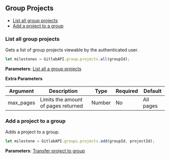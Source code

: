 ## Group Projects

* [List all group projects](#list-all-group-projects)
* [Add a project to a group](#add-a-project-to-a-group)

### List all group projects

Gets a list of group projects viewable by the authenticated user.

```javascript
let milestones = GitlabAPI.group.projects.all(groupId);
```
**Parameters**: [List all a group projects](https://github.com/gitlabhq/gitlabhq/blob/master/doc/api/groups.md#list-a-groups-projects)

**Extra Parameters**

| Argument      | Description              | Type     | Required | Default           |
|---------------|--------------------------|----------|----------|-------------------|
| max_pages     |Limits the amount of pages returned | Number   | No       |  All pages         |


### Add a project to a group

Adds a project to a group.

```javascript
let milestone = GitlabAPI.groups.projects.add(groupId, projectId);
```
**Parameters**: [Transfer project to group](https://github.com/gitlabhq/gitlabhq/blob/master/doc/api/groups.md#transfer-project-to-group)
